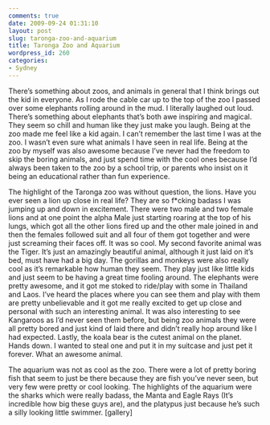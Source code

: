 ```yaml
---
comments: true
date: 2009-09-24 01:31:10
layout: post
slug: taronga-zoo-and-aquarium
title: Taronga Zoo and Aquarium
wordpress_id: 260
categories:
- Sydney
---
```


There’s something about zoos, and animals in general that I think brings out the kid in everyone.  As I rode the cable car up to the top of the zoo I passed over some elephants rolling around in the mud.  I literally laughed out loud.  There’s something about elephants that’s both awe inspiring and magical.  They seem so chill and human like they just make you laugh.  Being at the zoo made me feel like a kid again.  I can’t remember the last time I was at the zoo.  I wasn’t even sure what animals I have seen in real life.  Being at the zoo by myself was also awesome because I’ve never had the freedom to skip the boring animals, and just spend time with the cool ones because I’d always been taken to the zoo by a school trip, or parents who insist on it being an educational rather than fun experience.

The highlight of the Taronga zoo was without question, the lions.  Have you ever seen a lion up close in real life?  They are so f*cking badass I was jumping up and down in excitement.  There were two male and two female lions and at one point the alpha Male just starting roaring at the top of his lungs, which got all the other lions fired up and the other male joined in and then the females followed suit and all four of them got together and were just screaming their faces off.  It was so cool.  My second favorite animal was the Tiger.  It’s just an amazingly beautiful animal, although it just laid on it’s bed, must have had a big day.  The gorillas and monkeys were also really cool as it’s remarkable how human they seem.  They play just like little kids and just seem to be having a great time fooling around.  The elephants were pretty awesome, and it got me stoked to ride/play with some in Thailand and Laos.  I’ve heard the places where you can see them and play with them are pretty unbelievable and it got me really excited to get up close and personal with such an interesting animal.  It was also interesting to see Kangaroos as I’d never seen them before, but being zoo animals they were all pretty bored and just kind of laid there and didn’t really hop around like I had expected.  Lastly, the koala bear is the cutest animal on the planet.  Hands down.  I wanted to steal one and put it in my suitcase and just pet it forever.  What an awesome animal.

The aquarium was not as cool as the zoo.  There were a lot of pretty boring fish that seem to just be there because they are fish you’ve never seen, but very few were pretty or cool looking.  The highlights of the aquarium were the sharks which were really badass, the Manta and Eagle Rays (It’s incredible how big these guys are), and the platypus just because he’s such a silly looking little swimmer.
[gallery]

